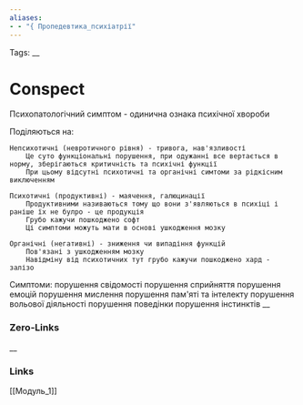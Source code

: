 ```yaml
---
aliases: 
- - "{ Пропедевтика_психіатрії"
---
```

Tags: 
__
# Conspect
Психопатологічний симптом - одинична ознака психічної хвороби

Поділяються на:

	Непсихотичні (невротичного рівня) - тривога, нав'язливості
		Це суто функціональні порушення, при одужанні все вертається в норму, зберігаються критичність та психічні функції
		При цьому відсутні психотичні та органічні симтоми за рідкісним виключенням
	
	Психотичні (продуктивні) - маячення, галюцинації
		Продуктивними називаються тому що вони з'являються в психіці і раніше їх не булро - це продукція
		Грубо кажучи пошкоджено софт
		Ці симптоми можуть мати в основі ушкодження мозку

	Органічні (негативні) - зниження чи випадіння функцій
		Пов'язані з ушкодженням мозку
		Навідміну від психотичних тут грубо кажучи пошкоджено хард - залізо

Симптоми:
	порушення свідомості
	порушення сприйняття
	порушення емоцій 
	порушення мислення
	порушення пам'яті та інтелекту
	порушення вольової діяльності
	порушення поведінки
	порушення інстинктів
__

### Zero-Links

__
### Links
[[Модуль_1]]